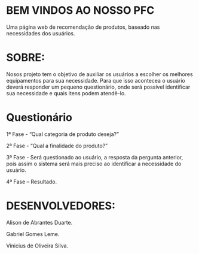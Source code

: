 # BEM VINDOS AO NOSSO PFC
Uma página web de recomendação de produtos, baseado nas necessidades dos usuários.

# SOBRE:

Nosos projeto tem o objetivo de auxiliar os usuários a escolher os melhores equipamentos para sua necessidade.
Para que isso acontecea o usuário deverá responder um pequeno questionário, onde será possível  identificar sua necessidade e quais itens podem atendê-lo.


# Questionário

1ª Fase - “Qual categoria de produto deseja?” 

2ª Fase - “Qual a finalidade do produto?” 

3ª Fase - Será questionado ao usuário, a resposta da pergunta anterior, pois assim o sistema será mais preciso ao identificar a necessidade do usuário.

4ª Fase – Resultado.

# DESENVOLVEDORES:
Alison de Abrantes Duarte.

Gabriel Gomes Leme.

Vinicius de Oliveira Silva.


